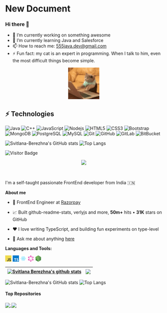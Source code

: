 # New Document

### Hi there 👋

- 🔭 I’m currently working on something awesome
- 🌱 I’m currently learning Java and Salesforce
- 📫 How to reach me: 555java.dev@gmail.com
- ⚡ Fun fact: my cat is an expert in programming. When I talk to him, even the most difficult things become simple.

<p align="center">
<a href="https://github.com/Svitlana-Berezhna/Svitlana-Berezhna/blob/main/cat.gif" title="Animated GIF cat"><img src="https://github.com/Svitlana-Berezhna/Svitlana-Berezhna/blob/main/cat.gif" alt="Cat" width="20%" height="20%"></a>
</p>

## ⚡ Technologies

![Java](https://img.shields.io/badge/-java-E34A86?style=flat-square&logo=java)
![C++](https://img.shields.io/badge/-C++-00599C?style=flat-square&logo=c)
![JavaScript](https://img.shields.io/badge/-JavaScript-black?style=flat-square&logo=javascript)
![Nodejs](https://img.shields.io/badge/-Nodejs-black?style=flat-square&logo=Node.js)
![HTML5](https://img.shields.io/badge/-HTML5-E34F26?style=flat-square&logo=html5&logoColor=white)
![CSS3](https://img.shields.io/badge/-CSS3-1572B6?style=flat-square&logo=css3)
![Bootstrap](https://img.shields.io/badge/-Bootstrap-563D7C?style=flat-square&logo=bootstrap)
![MongoDB](https://img.shields.io/badge/-MongoDB-black?style=flat-square&logo=mongodb)
![PostgreSQL](https://img.shields.io/badge/-PostgreSQL-336791?style=flat-square&logo=postgresql)
![MySQL](https://img.shields.io/badge/-MySQL-black?style=flat-square&logo=mysql)
![Git](https://img.shields.io/badge/-Git-black?style=flat-square&logo=git)
![GitHub](https://img.shields.io/badge/-GitHub-181717?style=flat-square&logo=github)
![GitLab](https://img.shields.io/badge/-GitLab-FCA121?style=flat-square&logo=gitlab)
![BitBucket](https://img.shields.io/badge/-BitBucket-darkblue?style=flat-square&logo=bitbucket)

![Svitlana-Berezhna's GitHub stats](https://github-readme-stats.vercel.app/api?username=Svitlana-Berezhna&show_icons=true&theme=default&disable_animations=false) ![Top Langs](https://github-readme-stats.vercel.app/api/top-langs/?username=Svitlana-Berezhna&layout=compact&langs_count=10)

![Visitor Badge](https://visitor-badge.laobi.icu/badge?page_id=Svitlana-Berezhna.Svitlana-Berezhna)






<p align="center"><a href="https://anuraghazra.github.io"><img width="80%" src="./assets/gh-readme-header.png" /></a></p>

<br />

I'm a self-taught passionate FrontEnd developer from India 🇮🇳

**About me**

- 💼 FrontEnd Engineer at [Razorpay](http://razorpay.com/)

- 📈 Built github-readme-stats, verlyjs and more, **50m+** hits • **31K** stars on GitHub

- ❤️ I love writing TypeScript, and building fun experiments on type-level

- 💬 Ask me about anything [here](https://github.com/anuraghazra/anuraghazra/issues)



**Languages and Tools:**  

<code><img height="20" src="https://raw.githubusercontent.com/github/explore/80688e429a7d4ef2fca1e82350fe8e3517d3494d/topics/javascript/javascript.png"></code>
<code><img height="20" src="https://raw.githubusercontent.com/github/explore/80688e429a7d4ef2fca1e82350fe8e3517d3494d/topics/typescript/typescript.png"></code>
<code><img height="20" src="https://raw.githubusercontent.com/github/explore/80688e429a7d4ef2fca1e82350fe8e3517d3494d/topics/react/react.png"></code>
<code><img height="20" src="https://raw.githubusercontent.com/github/explore/5c058a388828bb5fde0bcafd4bc867b5bb3f26f3/topics/graphql/graphql.png"></code>
<code><img height="20" src="https://raw.githubusercontent.com/github/explore/80688e429a7d4ef2fca1e82350fe8e3517d3494d/topics/nodejs/nodejs.png"></code>    


| <a href="https://github.com/Svitlana-Berezhna/github-readme-stats"><img align="center" src="https://github-readme-stats.vercel.app/api?username=Svitlana-Berezhna&show_icons=true&theme=default&disable_animations=false&hide_border=true" alt="Svitlana Berezhna's github stats" /></a> | <a href="https://github.com/Svitlana-Berezhna/github-readme-stats"><img align="center" src="https://github-readme-stats.vercel.app/api/top-langs/?username=Svitlana-Berezhna&layout=compact&langs_count=10&theme=default&hide_border=true" /></a> |
| ------------- | ------------- |



![Svitlana-Berezhna's GitHub stats](https://github-readme-stats.vercel.app/api?username=Svitlana-Berezhna&show_icons=true&theme=default&disable_animations=false) ![Top Langs](https://github-readme-stats.vercel.app/api/top-langs/?username=Svitlana-Berezhna&layout=compact&langs_count=10)


#### Top Repositories


<a href="https://github.com/Svitlana-Berezhna/Java_2020_group2_FinalSpringProject_option_12_StudentTesting">
  <img align="center" src="https://github-readme-stats.vercel.app/api/pin/?username=Svitlana-Berezhna&repo=Java_2020_group2_FinalSpringProject_option_12_StudentTesting&theme=default" />
</a>
<a href="https://github.com/Svitlana-Berezhna/Java_2020_group2_FinalServletProject_option_12_StudentTesting">
  <img align="center" src="https://github-readme-stats.vercel.app/api/pin/?username=Svitlana-Berezhna&repo=Java_2020_group2_FinalServletProject_option_12_StudentTesting&theme=default" />
</a>

<br />
<br />


